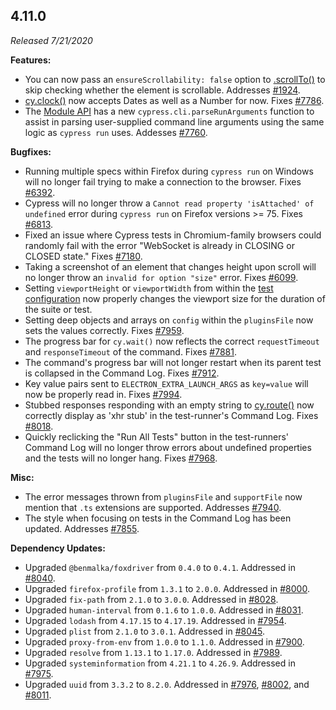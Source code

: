 ## 4.11.0

_Released 7/21/2020_

**Features:**

- You can now pass an `ensureScrollability: false` option to
  [.scrollTo()](/api/commands/scrollto) to skip checking whether the element is
  scrollable. Addresses
  [#1924](https://github.com/cypress-io/cypress/issues/1924).
- [cy.clock()](/api/commands/clock) now accepts Dates as well as a Number for
  now. Fixes [#7786](https://github.com/cypress-io/cypress/issues/7786).
- The [Module API](/guides/guides/module-api) has a new
  `cypress.cli.parseRunArguments` function to assist in parsing user-supplied
  command line arguments using the same logic as `cypress run` uses. Addesses
  [#7760](https://github.com/cypress-io/cypress/issues/7760).

**Bugfixes:**

- Running multiple specs within Firefox during `cypress run` on Windows will no
  longer fail trying to make a connection to the browser. Fixes
  [#6392](https://github.com/cypress-io/cypress/issues/6392).
- Cypress will no longer throw a
  `Cannot read property 'isAttached' of undefined` error during `cypress run` on
  Firefox versions >= 75. Fixes
  [#6813](https://github.com/cypress-io/cypress/issues/6813).
- Fixed an issue where Cypress tests in Chromium-family browsers could randomly
  fail with the error "WebSocket is already in CLOSING or CLOSED state." Fixes
  [#7180](https://github.com/cypress-io/cypress/issues/7180).
- Taking a screenshot of an element that changes height upon scroll will no
  longer throw an `invalid for option "size"` error. Fixes
  [#6099](https://github.com/cypress-io/cypress/issues/6099).
- Setting `viewportHeight` or `viewportWidth` from within the
  [test configuration](/guides/core-concepts/writing-and-organizing-tests#test-configuration)
  now properly changes the viewport size for the duration of the suite or test.
- Setting deep objects and arrays on `config` within the `pluginsFile` now sets
  the values correctly. Fixes
  [#7959](https://github.com/cypress-io/cypress/issues/7959).
- The progress bar for `cy.wait()` now reflects the correct `requestTimeout` and
  `responseTimeout` of the command. Fixes
  [#7881](https://github.com/cypress-io/cypress/issues/7881).
- The command's progress bar will not longer restart when its parent test is
  collapsed in the Command Log. Fixes
  [#7912](https://github.com/cypress-io/cypress/issues/7912).
- Key value pairs sent to `ELECTRON_EXTRA_LAUNCH_ARGS` as `key=value` will now
  be properly read in. Fixes
  [#7994](https://github.com/cypress-io/cypress/issues/7994).
- Stubbed responses responding with an empty string to
  [cy.route()](/api/commands/route) now correctly display as 'xhr stub' in the
  test-runner's Command Log. Fixes
  [#8018](https://github.com/cypress-io/cypress/issues/8018).
- Quickly reclicking the "Run All Tests" button in the test-runners' Command Log
  will no longer throw errors about undefined properties and the tests will no
  longer hang. Fixes [#7968](https://github.com/cypress-io/cypress/issues/7968).

**Misc:**

- The error messages thrown from `pluginsFile` and `supportFile` now mention
  that `.ts` extensions are supported. Addresses
  [#7940](https://github.com/cypress-io/cypress/issues/7940).
- The style when focusing on tests in the Command Log has been updated.
  Addresses [#7855](https://github.com/cypress-io/cypress/issues/7855).

**Dependency Updates:**

- Upgraded `@benmalka/foxdriver` from `0.4.0` to `0.4.1`. Addressed in
  [#8040](https://github.com/cypress-io/cypress/pull/8040).
- Upgraded `firefox-profile` from `1.3.1` to `2.0.0`. Addressed in
  [#8000](https://github.com/cypress-io/cypress/pull/8000).
- Upgraded `fix-path` from `2.1.0` to `3.0.0`. Addressed in
  [#8028](https://github.com/cypress-io/cypress/pull/8028).
- Upgraded `human-interval` from `0.1.6` to `1.0.0`. Addressed in
  [#8031](https://github.com/cypress-io/cypress/pull/8031).
- Upgraded `lodash` from `4.17.15` to `4.17.19`. Addressed in
  [#7954](https://github.com/cypress-io/cypress/pull/7954).
- Upgraded `plist` from `2.1.0` to `3.0.1`. Addressed in
  [#8045](https://github.com/cypress-io/cypress/pull/8045).
- Upgraded `proxy-from-env` from `1.0.0` to `1.1.0`. Addressed in
  [#7900](https://github.com/cypress-io/cypress/pull/7900).
- Upgraded `resolve` from `1.13.1` to `1.17.0`. Addressed in
  [#7989](https://github.com/cypress-io/cypress/pull/7989).
- Upgraded `systeminformation` from `4.21.1` to `4.26.9`. Addressed in
  [#7975](https://github.com/cypress-io/cypress/pull/7975).
- Upgraded `uuid` from `3.3.2` to `8.2.0`. Addressed in
  [#7976](https://github.com/cypress-io/cypress/pull/7976),
  [#8002](https://github.com/cypress-io/cypress/pull/8002), and
  [#8011](https://github.com/cypress-io/cypress/pull/8011).
